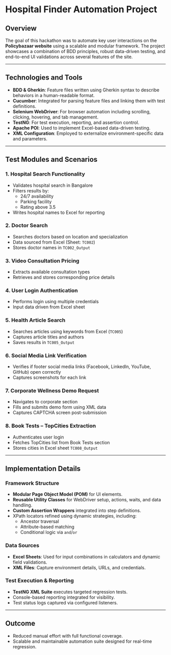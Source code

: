 # Hospital Finder Automation Project

## Overview
The goal of this hackathon was to automate key user interactions on the **Policybazaar website** using a scalable and modular framework. The project showcases a combination of BDD principles, robust data-driven testing, and end-to-end UI validations across several features of the site.

---

## Technologies and Tools

- **BDD & Gherkin**: Feature files written using Gherkin syntax to describe behaviors in a human-readable format.
- **Cucumber**: Integrated for parsing feature files and linking them with test definitions.
- **Selenium WebDriver**: For browser automation including scrolling, clicking, hovering, and tab management.
- **TestNG**: For test execution, reporting, and assertion control.
- **Apache POI**: Used to implement Excel-based data-driven testing.
- **XML Configuration**: Employed to externalize environment-specific data and parameters.

---

## Test Modules and Scenarios

### 1. **Hospital Search Functionality**
- Validates hospital search in Bangalore
- Filters results by:
  - 24/7 availability
  - Parking facility
  - Rating above 3.5
- Writes hospital names to Excel for reporting

### 2. **Doctor Search**
- Searches doctors based on location and specialization
- Data sourced from Excel (Sheet: `TC002`)
- Stores doctor names in `TC002_Output`

### 3. **Video Consultation Pricing**
- Extracts available consultation types
- Retrieves and stores corresponding price details

### 4. **User Login Authentication**
- Performs login using multiple credentials
- Input data driven from Excel sheet

### 5. **Health Article Search**
- Searches articles using keywords from Excel (`TC005`)
- Captures article titles and authors
- Saves results in `TC005_Output`

### 6. **Social Media Link Verification**
- Verifies if footer social media links (Facebook, LinkedIn, YouTube, GitHub) open correctly
- Captures screenshots for each link

### 7. **Corporate Wellness Demo Request**
- Navigates to corporate section
- Fills and submits demo form using XML data
- Captures CAPTCHA screen post-submission

### 8. **Book Tests – TopCities Extraction**
- Authenticates user login
- Fetches TopCities list from Book Tests section
- Stores cities in Excel sheet `TC008_Output`

---

## Implementation Details

### Framework Structure
- **Modular Page Object Model (POM)** for UI elements.
- **Reusable Utility Classes** for WebDriver setup, actions, waits, and data handling.
- **Custom Assertion Wrappers** integrated into step definitions.
- XPath locators refined using dynamic strategies, including:
  - Ancestor traversal
  - Attribute-based matching
  - Conditional logic via `and`/`or`

### Data Sources
- **Excel Sheets**: Used for input combinations in calculators and dynamic field validations.
- **XML Files**: Capture environment details, URLs, and credentials.

### Test Execution & Reporting
- **TestNG XML Suite** executes targeted regression tests.
- Console-based reporting integrated for visibility.
- Test status logs captured via configured listeners.

---

## Outcome

- Reduced manual effort with full functional coverage.
- Scalable and maintainable automation suite designed for real-time regression.


